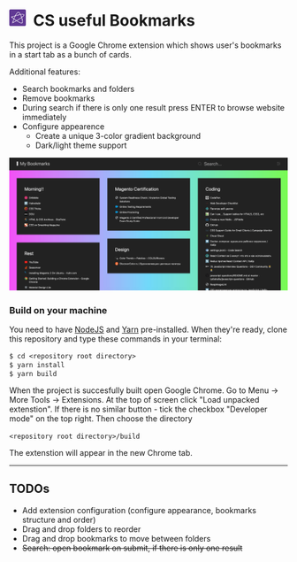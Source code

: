 # <img src="./public/logo_48.png" width="30" height="30">&nbsp;&nbsp;CS useful Bookmarks

This project is a Google Chrome extension which shows user's bookmarks in a start tab as a bunch of cards.

Additional features:

+ Search bookmarks and folders
+ Remove bookmarks
+ During search if there is only one result press ENTER to browse website immediately
+ Configure appearence
    + Create a unique 3-color gradient background
    + Dark/light theme support

![Screenshot of CS Useful Bookmarks](./public/preview.png)

### Build on your machine

You need to have [NodeJS](https://nodejs.org) and [Yarn](https://yarnpkg.com) pre-installed. When they're ready, clone this repository and type these commands in your terminal:

```
$ cd <repository root directory>
$ yarn install
$ yarn build
```

When the project is succesfully built open Google Chrome. Go to Menu -> More Tools -> Extensions. At the top of screen click "Load unpacked extenstion". If there is no similar button - tick the checkbox "Developer mode" on the top right. Then choose the directory

``` <repository root directory>/build ```

The extenstion will appear in the new Chrome tab.

---

## TODOs

+ Add extension configuration (configure appearance, bookmarks structure and order)
+ Drag and drop folders to reorder
+ Drag and drop bookmarks to move between folders
+ <del>Search: open bookmark on submit, if there is only one result</del>
